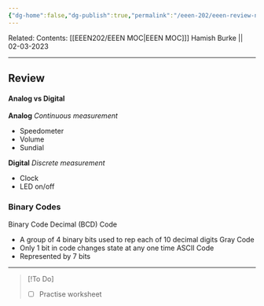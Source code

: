 ```yaml
---
{"dg-home":false,"dg-publish":true,"permalink":"/eeen-202/eeen-review-number-systems/","dgPassFrontmatter":true}
---
```



Related: 
Contents: [[EEEN202/EEEN MOC\|EEEN MOC]]]
Hamish Burke || 02-03-2023
***

## Review 

#### Analog vs Digital

**Analog**
*Continuous measurement*
- Speedometer
- Volume
- Sundial

**Digital**
*Discrete measurement*
- Clock
- LED on/off

### Binary Codes
Binary Code Decimal (BCD) Code
- A group of 4 binary bits used to rep each of 10 decimal digits
Gray Code
- Only 1 bit in code changes state at any one time
ASCII Code
- Represented by 7 bits


***

> [!To Do]
> - [ ] Practise worksheet



